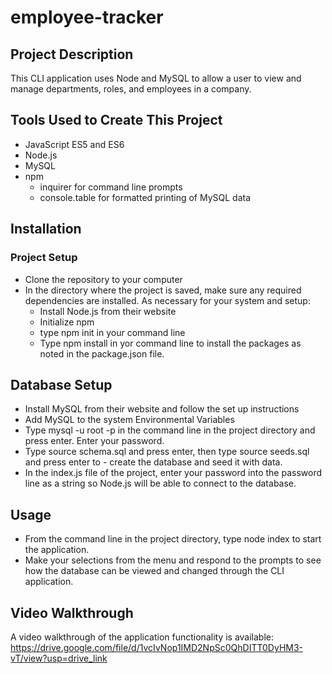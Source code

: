 # employee-tracker


## Project Description

This CLI application uses Node and MySQL to allow a user to view and manage departments, roles, and employees in a company.

## Tools Used to Create This Project

- JavaScript ES5 and ES6
- Node.js
- MySQL
- npm
    - inquirer for command line prompts
    - console.table for formatted printing of MySQL data

## Installation

### Project Setup

- Clone the repository to your computer
- In the directory where the project is saved, make sure any required dependencies are installed. As necessary for your system and setup:
    - Install Node.js from their website
    - Initialize npm
    - type npm init in your command line
    - Type npm install in yor command line to install the packages as noted in the package.json file.

## Database Setup

- Install MySQL from their website and follow the set up instructions
- Add MySQL to the system Environmental Variables
- Type mysql -u root -p in the command line in the project directory and press enter. Enter your password.
- Type source schema.sql and press enter, then type source seeds.sql and press enter to - create the database and seed it with data.
- In the index.js file of the project, enter your password into the password line as a string so Node.js will be able to connect to the database.

## Usage

- From the command line in the project directory, type node index to start the application.
- Make your selections from the menu and respond to the prompts to see how the database can be viewed and changed through the CLI application.

## Video Walkthrough
A video walkthrough of the application functionality is available: https://drive.google.com/file/d/1vcIvNop1IMD2NpSc0QhDITT0DyHM3-vT/view?usp=drive_link
